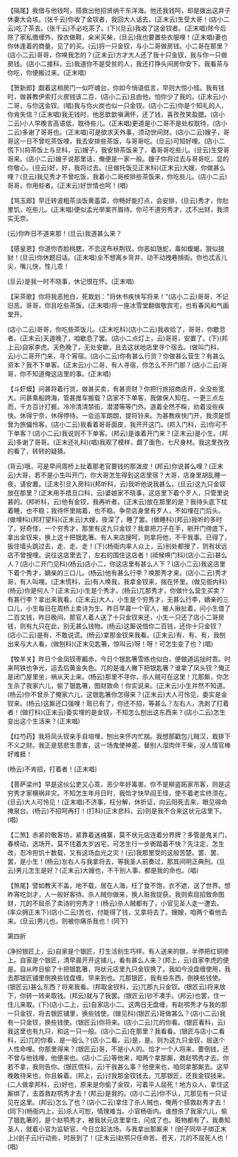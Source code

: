 <!-- { "loadSidebar": true } -->
【隔尾】我借与他钱呵，搭救出他招贤纳干东洋海。他还我钱呵，却是拨出这弃子休妻大会垓。(张千云)你收了金钗者，我回大人话去。(正末云)生受大哥！(店小二云)吃了茶去。(张千云)不必吃茶了。(下)(旦云)我收了这金钗者。(正末唱)除今后除了家私缴缠外，拴衣做鞋，籴米买柴，(旦云)我也要置些衣服哩！(正末唱)妻也你休逢着的商量，见了的买。(云)将一只金钗，与小二哥做房钱。小二哥在那里？(店小二云)哥哥，你唤我怎的？(正末云)方才大人还了我十只金钗，我与你一只做房钱。(店小二接科，云)我道你不是受贫的人，我还打挣头间房你安下。我看茶与你吃，你便搬过来。(正末唱)

【贺新郎】觑着这梢房门一似吓魂台，你如今悄语低言，早则大惊小怪。我有钱时，做甚教伊索打火房钱该二百，(店小二云)且由他，怕你少了我的。(正末云)小二哥，与你这金钗。(唱)我与你火炭也似一只金钗。(店小二云)你是个知礼的人，你肯失信？(正末唱)我无钱时，他恶歆歆嗔满怀，还了钱，喜孜孜笑盈腮。(店小二云)小人早晚言高语低，耽待些儿。(正末唱)更道是小二哥不是处权耽待，(店小二云)多谢了哥哥也。(正末唱)可是欲求天外事，须动世间财。(店小二云)嫂子，哥哥这一日不曾吃茶饭哩，我去安排些茶饭，与哥哥吃。(旦云)可知好哩。(店小二慌下)(将茶饭上与旦科，云)嫂子，我安排茶饭来了，着哥哥吃些儿。(旦云)生受哥哥来。(店小二云)嫂子说那里话，俺便是一家一般。嫂子你将过去与哥哥吃，显的你敬心。(旦云)好，好，我将过去。(旦做托饭见正末科)(正末云)大嫂，你做甚么哩？(旦云)我见秀才不曾吃饭，我着小二哥桉排些茶饭来，你吃些儿。(店小二云)哥哥，你用些者。(正末云)好世情也呵！(唱)

【骂玉郎】早迁转波粗茶淡饭黄齑菜，你畅好能打点，会安排，(旦云)秀才，你肚里饥，吃些儿。(正末唱)便似孟光举案齐眉待。你可不道穷秀才，忒不出财，我须实无奈。

(云)你昨日不道来那！(旦云)我道甚么来？

【感皇恩】你道你杏脸桃腮，不恋这布袄荆钗。你恶如虺蛇，毒如蝮蝎，狠似狼豺！(旦云)你休题旧话。(正末唱)全不想离乡背井，动不动拽巷掯街。你也忒舌儿尖，嘴儿快，性儿乖！

(旦云)是我一时不晓事，休记恨在怀。(正末唱)

【采茶歌】你将我恶抢白，死栽划："将休书疾快写将来！"(店小二云)哥哥，不记旧恶。哥哥，你且吃些茶饭。(正末唱)将一座冰雪堂翻做敬宾宅，也有春风和气画堂开。

(店小二云)哥哥，你吃些茶饭儿。(正末吃科)(店小二云)我收拾了，哥哥，你歇息者。(正末云)天道晚了，咱歇息了罢。(店小二点灯上，云)哥哥，安置了。(下)(邦上云)自家李虎。天色晚了，无处安歇，且去这状地店里寻个宿去。(做叫门科，云)小二哥开门来，寻个宵宿。(店小二云)你有甚么行货？你做甚么营生？有甚么资本？我不下单客。(正末云)小二哥，有人寻宿，你怎么不开门那？(店小二云)哥哥，你不知道俺这店里的事。(正末唱)

【斗虾蟆】问甚将着行货，做甚买卖，有甚资财？你把行旅招商店开，全没些宽大。问甚乘船跨海，管甚推车搬载？店家不下单客，我做保人知在。一更三点左而，千方百计打捱。冷冷清清禁街，潜潜等等门外。道着全然不睬，劝着没些疾快。休得宁奈，休得停待。一会巡军朗朗，提将铃来。为甚教疾快门开，我须是惯曾为旅偏怜客。(店小二云)我看着哥哥面皮，我开开这门。(邦入门科，云)你可不下单客？(店小二云)我说则不下单客。(邦云)是谁着开门来？(正末云)是小生。(邦云)多谢了哥哥。(正末还礼科)(唱)我观了模样，觑了面色，七尺身材。我这里孜孜的看了，转转的疑猜。

(背云)哦，可是早间周桥上扯着那老官要钱的那泼皮！(邦云)你说甚么哩？(正末云)大哥，若不是小生叫开门，你大哥怎生得到这店里宿？大哥，店身里胡乱睡一夜，请安置。(正末引旦入房科)(邦听科，云)我听他说我甚么。(旦云)这九只金钗放在那里？(正末用手捂旦口科，云)婆娘家不晓事，这店里下着个歹人，只管里说甚的。(邦听科，云)他有金钗，我再听者。(正末云)放在那里的是？我待头底下枕着睡，也不稳；我待怀里揣着，也不稳。争奈店身里有歹人，不如埋在门后头。(做埋科)(邦打望科)(正末云)大嫂，夜深了，睡了罢。(做睡科)(邦云)我听的多时了。好奇怪，一个穷秀才，那里有这九只金钗？我拿把刀子在手，剜开门徬底下，拿出金钗来，换上这十把银匙箸。有人来店搜呵，则拿将他，不干我事。已得了，扳住墙头跳过去，走、走、走！(下)(杨衙内率人众上，云)别处都搜了，则有状远店不曾搜哩。说往这店里去了，左右的围住这店者！(祗候唤门科)(店小二云)甚么人？(店小二开门见科)(杨云)店小二，你这店里有甚么人下？(店小二云)我这店里下着个秀才，嫡亲的三口儿。(杨云)他有甚么行李？唤那秀才来。(店小二云)秀才哥，有人叫哩。(正末慌科，云)有人唤我，我拿金钗来，揣在怀里。(做见衙内科)(杨云)你是何人？(正末云)小生是个秀才。(杨云)兀那秀才，你做什么营生买卖？有甚行李？拿出来我看。(正末云)大人，小生是个穷秀才，无甚么行李，嫡亲的三口儿，小生每日在周桥上卖诗为生。昨日早晨一个官人，被人揪扯着，问小生借了二百文钱，昨日晚间，那官人着人送了十只金钗来还，小生一只还了店小二哥房钱，则有九只在此，别无甚么钱物。(杨云)这厮说借你二百钱，还你十只金钗？(店小二云)是有，不敢说谎。(杨云)拿那金钗来我看。(正末云)有、有、有，我刨出来与大人看。(做刨科)(正末见匙箸，惊叫云)呀！呀！可怎生变了也？(唱)

【牧羊关】昨日个金凤钗枣瓤赤，今日个银匙箸雪练也似白，便做道运拙时乖。时来呵铁也争光，运去后黄金失色。兀的是谁人撇下把银匙箸？谁拿了凤头钗？俺正是闭门屋里坐，祸从天上来。(杨云)那里不寻你，杀人贼可在这里！兀那厮，你怎生杀了我家六儿，偷了银匙箸，图财致命！你实说来。(正末云)小生并然不知道。(杨云)你不曾杀了俺家六儿，这银匙箸你怎得来？(正末云)大人可怜见，委实是金钗来。(杨云)这厮还口强哩！赃已有了，你还不招，等甚么？左右人，洗剥了打着者！(做打科)(正末云)委实埋的是金钗，不知怎么刨出这东西来？(店小二云)怎生变出这个生活来？(正末唱)

【红芍药】我将凤头钗亲手自培埋，刨出来怀内忙揣。我想那戳包儿贼汉，栽排下不义之财。我正是慈悲生患害，这一场鬼使神差。替别人湿肉伴干柴，没人情官棒好难捱！

(杨云)不肯招，打着者！(正末唱)

【菩萨梁州】早是这伙公吏又心乖，恶少年好毒害。你不是柳盗跖家吊客，则是这穷秀才家横祸非灾。不知怎生年月日时，我恰才快早阎王怪，使不着老实终须在。(旦云)大人可怜见！(正末唱)不济事，枉分解，休折证，向云阳死去来，眼见得命掩泉台。(杨云)不招呵再打！(打科)(正末悲科，云)则是我不合来这状元店里下。(唱)

【二煞】赤紧的敬客坊，紧靠着迷魂寨，莫不状元店连着分界牌？多管是鬼关门，春榜动，选场开。莫不住着太岁凶宅，可怎生行一步衠踏着不快？先注定，怎生改，忍冷担饥十数载，又有这场血光之灾！(云)我那里受的这般苦楚。罢、罢、罢，是小生！(杨云)左右人与我拿将去，等我圣人前奏过，那其间明正典刑。(旦云)男儿怎生是好？(正末云)大嫂也，不干别人事，都是我的命也。(唱)

【煞尾】譬如教天不盖，地不载，居在人海，枉了食不饱，衣不遮，送了世界。想昨宵吃剑才，人一般好客待。杀人贼你做来，换人赃我捉获。我则索屈招致命图财，兀的不屈杀了卖诗的穷秀才！(杨云)杀人贼都有了，小官见圣人走一遭去。(率众拥正末下)(店小二云)苦也，付能得了钱，又拿将去了。嫂嫂，咱两个看他去来。(旦云)男儿也，则被你痛杀我也！(同下)


第四折

(净扮银匠上，云)自家是个银匠，打生活别生巧样。有人送来的银，半停把红铜掺上。自家是个银匠，清早晨开开这铺儿，看有甚么人来？(邦上，云)自家李虎的便是。自从昨日偷了十把银匙箸，将状元店里九只金钗换了。我如今没盘缠使用，我去那银匠铺里倒换些钱盘缠。早来到也。兀那银匠，我有些东西，倒换些钱使。(银匠云)甚么东西？将来我看。(邦取金钗科，云)兀那九只金钗。(银匠云)将来放下，你转一转来取钱。(邦云)就与了我罢。(银匠云)钞不凑手。(邦云)也罢，住一住儿来取。(下)(店小二上，云)自家店小二。这两日无盘缠，有赵鹗秀才与我的那一只金钗，将去银匠铺里，换些钱使。(做见科)(银匠云)哥做甚么？(店小二云)我有一只金钗，换些钱使。(银匠云)你将来。(店小二云)兀的你看。(银匠看科，云)我这里也有九只，和这一只一般。(店小二云)在那里？我看看。(银匠与店小二看科，云)兀的你看，是一般么？(店小二看，云)是，是。则为这九只金钗，屈送个人性命哩。你那里得来？(银匠云)哥，不是小人的。恰才一个人将来，要倒钱，还不曾与他钱哩，他便来也。(店小二云)等他来，咱两个拿那厮，救赵鹗秀才去。你若不拿，我则告你。(银匠慌科，云)干我甚么事？他便来也，咱同拿那厮去。这早晚敢待来也，你且躲着。(邦上，云)讨我那金钗钱去。兀那银匠，还我金钗钱来。(二人做拿邦科，云)好也，原来是你偷了金钗，可着平人屈死！地方众人，拿住这厮绑了，去首救赵鹗秀才去！(邦云)是我的。(店小二云)你不认，兀那见有一只证见在这里。(邦云)怎么了也？(店小二云)拿住了杀人贼也，俺两个搭救赵秀才去！(同下)(杨衙内上，云)杀人可恕，情理难当。小官杨衙内。谁想杀了我家六儿，偷了银匙箸的，是个赵鹗秀才，被我状元店里拿住，问成了也。赃物都有了，我奏知圣人，就着小官为监斩官，今日立起法场。与我拿出那厮来！(刽子同卒子绑正末上)(刽子云)行动些，时辰到了！(正末云)赵鹗只任命苦。苍天，兀的不屈死人也！(唱)

